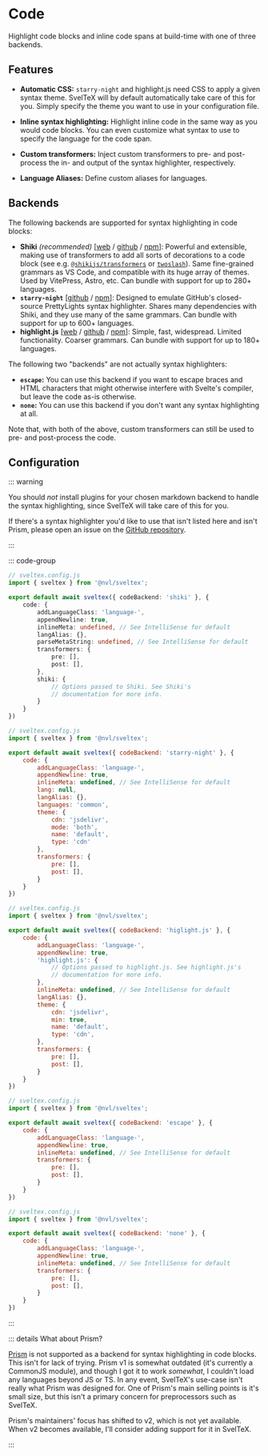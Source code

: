 
<script lang="ts" setup>
import PipelineImage from './PipelineImage.vue';
import { PhFileCss, PhHighlighter, PhGear, PhArrowUDownRight } from '@phosphor-icons/vue';
</script>

# Code

<p class="text-lg py-2">
Highlight code blocks and inline code spans at build-time with one of three
backends.
</p>


## Features

<div class="features-list mt-8">

-   <PhFileCss color="var(--hig-purple)" class="opacity-90" :size="28" weight="duotone"/>

    **Automatic CSS:** `starry-night` and highlight.js need CSS to apply a given
    syntax theme. SvelTeX will by default automatically take care of this for
    you. Simply specify the theme you want to use in your configuration file.

-   <PhHighlighter color="var(--hig-purple)" class="opacity-90" :size="28" weight="duotone"/>

    **Inline syntax highlighting:** Highlight inline code in the same way as you
    would code blocks. You can even customize what syntax to use to specify the
    language for the code span.

-   <PhGear color="var(--hig-purple)" class="opacity-90" :size="28" weight="duotone"/>

    **Custom transformers:** Inject custom transformers to pre- and post-process
    the in- and output of the syntax highlighter, respectively.

-   <PhArrowUDownRight color="var(--hig-purple)" class="opacity-90" :size="28" weight="duotone"/>

    **Language Aliases:** Define custom aliases for languages.

</div>

## Backends

The following backends are supported for syntax highlighting in code blocks:

-   **Shiki** _(recommended)_ [[web](https://shiki.style/) /
    [github](https://github.com/shikijs/shiki) /
    [npm](https://npmjs.com/package/shiki)]: Powerful and extensible, making use
    of transformers to add all sorts of decorations to a code block (see e.g.
    [`@shikijs/transformers`](https://shiki.style/packages/transformers) or
    [`twoslash`](https://shiki.style/packages/twoslash)). Same fine-grained
    grammars as VS Code, and compatible with its huge array of themes. Used by
    VitePress, Astro, etc. Can bundle with support for up to 280+ languages.
-   **`starry-night`** [[github](https://github.com/wooorm/starry-night) /
    [npm](https://npmjs.com/package/@wooorm/starry-night)]: Designed to emulate
    GitHub's closed-source PrettyLights syntax highlighter. Shares many
    dependencies with Shiki, and they use many of the same grammars. Can bundle
    with support for up to 600+ languages.
-   **highlight.js** [[web](https://highlightjs.org/) /
    [github](https://github.com/highlightjs/highlight.js) /
    [npm](https://npmjs.com/package/highlight.js)]: Simple, fast, widespread.
    Limited functionality. Coarser grammars. Can bundle with support for up to
    180+ languages.

The following two "backends" are not actually syntax highlighters:

-   **`escape`:** You can use this backend if you want to escape braces and HTML
    characters that might otherwise interfere with Svelte's compiler, but leave
    the code as-is otherwise.
-   **`none`:** You can use this backend if you don't want any syntax
    highlighting at all.

Note that, with both of the above, custom transformers can still be used to pre-
and post-process the code.

## Configuration

::: warning

You should _not_ install plugins for your chosen markdown backend to handle the
syntax highlighting, since SvelTeX will take care of this for you.

If there's a syntax highlighter you'd like to use that isn't listed here and
isn't Prism, please open an issue on the [GitHub
repository](https://github.com/nvlang/sveltex).

:::



::: code-group
```ts twoslash [Shiki]
// sveltex.config.js
import { sveltex } from '@nvl/sveltex';

export default await sveltex({ codeBackend: 'shiki' }, {
    code: {
        addLanguageClass: 'language-',
        appendNewline: true,
        inlineMeta: undefined, // See IntelliSense for default
        langAlias: {},
        parseMetaString: undefined, // See IntelliSense for default
        transformers: {
            pre: [],
            post: [],
        },
        shiki: {
            // Options passed to Shiki. See Shiki's
            // documentation for more info.
        }
    }
})
```
```js twoslash [starry-night]
// sveltex.config.js
import { sveltex } from '@nvl/sveltex';

export default await sveltex({ codeBackend: 'starry-night' }, {
    code: {
        addLanguageClass: 'language-',
        appendNewline: true,
        inlineMeta: undefined, // See IntelliSense for default
        lang: null,
        langAlias: {},
        languages: 'common',
        theme: {
            cdn: 'jsdelivr',
            mode: 'both',
            name: 'default',
            type: 'cdn'
        },
        transformers: {
            pre: [],
            post: [],
        }
    }
})
```
```js twoslash [highlight.js]
// sveltex.config.js
import { sveltex } from '@nvl/sveltex';

export default await sveltex({ codeBackend: 'higlight.js' }, {
    code: {
        addLanguageClass: 'language-',
        appendNewline: true,
        'highlight.js': {
            // Options passed to highlight.js. See highlight.js's
            // documentation for more info.
        },
        inlineMeta: undefined, // See IntelliSense for default
        langAlias: {},
        theme: {
            cdn: 'jsdelivr',
            min: true,
            name: 'default',
            type: 'cdn',
        },
        transformers: {
            pre: [],
            post: [],
        }
    }
})
```
```js twoslash [escape]
// sveltex.config.js
import { sveltex } from '@nvl/sveltex';

export default await sveltex({ codeBackend: 'escape' }, {
    code: {
        addLanguageClass: 'language-',
        appendNewline: true,
        inlineMeta: undefined, // See IntelliSense for default
        transformers: {
            pre: [],
            post: [],
        }
    }
})
```
```js twoslash [none]
// sveltex.config.js
import { sveltex } from '@nvl/sveltex';

export default await sveltex({ codeBackend: 'none' }, {
    code: {
        addLanguageClass: 'language-',
        appendNewline: true,
        inlineMeta: undefined, // See IntelliSense for default
        transformers: {
            pre: [],
            post: [],
        }
    }
})
```
:::


::: details What about Prism?

[Prism](https://github.com/PrismJS/prism/) is not supported as a backend for
syntax highlighting in code blocks. This isn't for lack of trying. Prism v1
is somewhat outdated (it's currently a CommonJS module), and though I got it to
work _somewhat_, I couldn't load any languages beyond JS or TS. In any event,
SvelTeX's use-case isn't really what Prism was designed for. One of Prism's main
selling points is it's small size, but this isn't a primary concern for
preprocessors such as SvelTeX.

Prism's maintainers' focus has shifted to v2, which is not yet available.
When v2 becomes available, I'll consider adding support for it in SvelTeX.

:::

